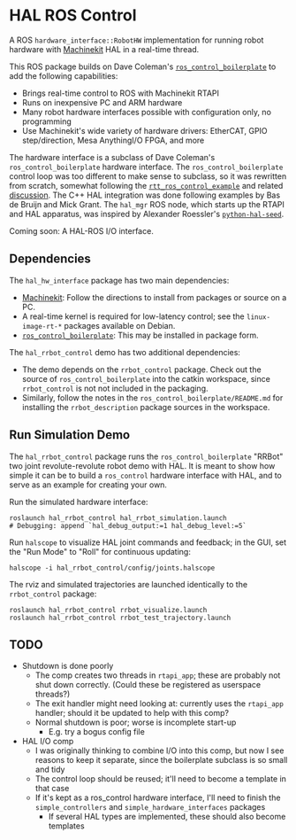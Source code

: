 # HAL ROS Control

A ROS `hardware_interface::RobotHW` implementation for running robot
hardware with [Machinekit][machinekit] HAL in a real-time thread.

This ROS package builds on Dave Coleman's
[`ros_control_boilerplate`][ros_control_boilerplate] to add the
following capabilities:

- Brings real-time control to ROS with Machinekit RTAPI
- Runs on inexpensive PC and ARM hardware
- Many robot hardware interfaces possible with configuration only, no
  programming
- Use Machinekit's wide variety of hardware drivers:  EtherCAT,
  GPIO step/direction, Mesa AnythingI/O FPGA, and more

The hardware interface is a subclass of Dave Coleman's
`ros_control_boilerplate` hardware interface.  The
`ros_control_boilerplate` control loop was too different to make sense
to subclass, so it was rewritten from scratch, somewhat following the
[`rtt_ros_control_example`][rtt_ros_control_example] and related
[discussion][ros_control-130].  The C++ HAL integration was done
following examples by Bas de Bruijn and Mick Grant.  The `hal_mgr` ROS
node, which starts up the RTAPI and HAL apparatus, was inspired by
Alexander Roessler's [`python-hal-seed`][python-hal-seed].

Coming soon:  A HAL-ROS I/O interface.

[machinekit]:  http://machinekit.io
[ros_control_boilerplate]: https://github.com/davetcoleman/ros_control_boilerplate
[rtt_ros_control_example]: https://github.com/skohlbr/rtt_ros_control_example
[ros_control-130]: https://github.com/ros-controls/ros_control/issues/130
[python-hal-seed]: https://github.com/machinekoder/python-hal-seed

## Dependencies

The `hal_hw_interface` package has two main dependencies:

- [Machinekit][machinekit]:  Follow the directions to install from
  packages or source on a PC.
- A real-time kernel is required for low-latency control; see the
  `linux-image-rt-*` packages available on Debian.
- [`ros_control_boilerplate`][ros_control_boilerplate]:  This may be
  installed in package form.

The `hal_rrbot_control` demo has two additional dependencies:
- The demo depends on the `rrbot_control` package.  Check out the
  source of `ros_control_boilerplate` into the catkin workspace, since
  `rrbot_control` is not not included in the packaging.
- Similarly, follow the notes in the
  `ros_control_boilerplate/README.md` for installing the
  `rrbot_description` package sources in the workspace.

## Run Simulation Demo

The `hal_rrbot_control` package runs the `ros_control_boilerplate`
"RRBot" two joint revolute-revolute robot demo with HAL.  It is meant
to show how simple it can be to build a `ros_control` hardware
interface with HAL, and to serve as an example for creating your own.

Run the simulated hardware interface:

    roslaunch hal_rrbot_control hal_rrbot_simulation.launch
    # Debugging: append `hal_debug_output:=1 hal_debug_level:=5`

Run `halscope` to visualize HAL joint commands and feedback; in the
GUI, set the "Run Mode" to "Roll" for continuous updating:

    halscope -i hal_rrbot_control/config/joints.halscope

The rviz and simulated trajectories are launched identically to the
`rrbot_control` package:

    roslaunch hal_rrbot_control rrbot_visualize.launch
    roslaunch hal_rrbot_control rrbot_test_trajectory.launch

## TODO

- Shutdown is done poorly
  - The comp creates two threads in `rtapi_app`; these are probably
    not shut down correctly.  (Could these be registered as userspace
    threads?)
  - The exit handler might need looking at:  currently uses the
    `rtapi_app` handler; should it be updated to help with this comp?
  - Normal shutdown is poor; worse is incomplete start-up
    - E.g. try a bogus config file
- HAL I/O comp
  - I was originally thinking to combine I/O into this comp, but now
    I see reasons to keep it separate, since the boilerplate subclass
    is so small and tidy
  - The control loop should be reused; it'll need to become a template
    in that case
  - If it's kept as a ros_control hardware interface, I'll need to
    finish the `simple_controllers` and `simple_hardware_interfaces`
    packages
    - If several HAL types are implemented, these should also become
      templates
